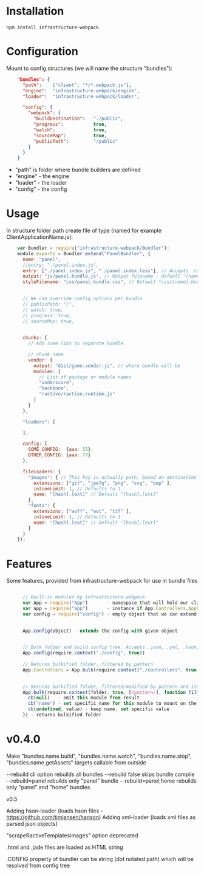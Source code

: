 Installation
============

    npm install infrastructure-webpack


Configuration
=============

Mount to config.structures (we will name the structure "bundles"):

```json
    "bundles": {
      "path":    ["client", "*/*.webpack.js"],
      "engine":  "infrastructure-webpack/engine",
      "loader":  "infrastructure-webpack/loader",

      "config": {
        "webpack": {
          "buildDestination":   "./public",
          "progress":           true,
          "watch":              true,
          "sourceMap":          true,
          "publicPath":         "/public"
        }
      }
    }
```

- "path" is folder where bundle builders are defined
- "engine" - the engine
- "loader" - the loader
- "config"  - the config


Usage
=====

In structure folder path create file of type (named for example ClientApplicationName.js):

```javascript
    var Bundler = require("infrastructure-webpack/Bundler");
    module.exports = Bundler.extend("PanelBundler", {
      name: "panel",
      //entry: "./panel.index.js",
      entry: ["./panel.index.js", "./panel.index.less"], // Accepts .css, .less and .sass
      output: "js/panel.bundle.js", // Output fulename - default "[name].bundle.js"
      styleFilename: "css/panel.bundle.css", // Default "css/[name].bundle.css"
      

      // We can override config options per bundle
      // publicPath: "/",
      // watch: true,
      // progress: true,
      // sourceMap: true,
      

      chunks: {
        // Add some libs to separate bundle

        // chunk name
        vendor: {
          output: "dist/game.vendor.js", // where bundle will be
          modules: [
            // List of package or module names
            "underscore",
            "backbone",
            "ractive/ractive.runtime.js"
          ]
        }
      },

      "loaders": [

      ],

      config: {
        SOME_CONFIG:  {aaa: 55},
        OTHER_CONFIG: {aaa: 77}
      },

      fileLoaders: {
        "images": { // This key is actually path, based on destination folder, specified in config
          extensions: ["gif", "jpe?g", "png", "svg", "bmp" ],
          inlineLimit: 1, // Defaults to 1
          name: "[hash].[ext]" // Default "[hash].[ext]"
        },
        "fonts": {
          extensions: ["woff", "eot", "ttf" ],
          inlineLimit: 1, // Defaults to 1
          name: "[hash].[ext]" // Default "[hash].[ext]"
        }
      }
    });
```

Features
========
Some features, provided from infrastructure-webpack for use in bundle files

```javascript

      // Built-in modules by infrastructure-webpack
      var App = require("App")       - namespace that will hold our classes and other stuff
      var app = require("app")       - instance if App.Controllers.AppController provided
      var config = require("config") - empty object that we can extend

      
      App.config(object) - extends the config with given object
      

      // Bulk folder and build config tree. Accepts .json, .yml, .hson, .xml and .js files
      App.config(require.context("./config", true))
      
      // Returns bulkified folder, filtered by pattern
      App.Controllers = App.bulk(require.context("./controllers", true, [/pattern/]) - 
      

      // Returns bulkified folder, filtered/modified by pattern and iterator
      App.bulk(require.context(folder, true, [/pattern/], function filter(name, context, cb){
        cb(null)   - omit this module from result
        cb("name") - set specific name for this module to mount on the result object
        cb(undefined, value) - keep name, set specific value
      }) - returns bulkified folder


```

v0.4.0
======

Make "bundles.name.build", "bundles.name.watch", "bundles.name.stop", "bundles.name.getAssets" targets callable from outside

  --rebuild cli option rebuilds all bundles
  --rebuild false skips bundle compile
  --rebuild=panel rebuilds only "panel" bundle
  --rebuild=panel,home rebuilds only "panel" and "home" bundles


v0.5

Adding hson-loader (loads hson files - https://github.com/timjansen/hanson)
Adding xml-loader (loads xml files as parsed json objects)

"scrapeRactiveTemplatesImages" option deprecated

.html and .jade files are loaded as HTML string

.CONFIG property of bundler can be string (dot notated path) which will be resolved from config tree